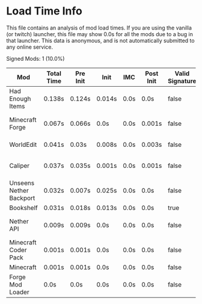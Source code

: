 # Load Time Info

This file contains an analysis of mod load times. If you are using the vanilla
(or twitch) launcher, this file may show 0.0s for all the mods due to a bug in
that launcher. This data is anonymous, and is not automatically submitted to any
online service.



Signed Mods: 1 (10.0%)

| Mod                     | Total Time | Pre Init | Init   | IMC  | Post Init | Valid Signature | File Name                                                  |
|-------------------------|------------|----------|--------|------|-----------|-----------------|------------------------------------------------------------|
| Had Enough Items        | 0.138s     | 0.124s   | 0.014s | 0.0s | 0.0s      | false           | had-enough-items-557549-4571247_mapped_stable_39-1.12.jar  |
| Minecraft Forge         | 0.067s     | 0.066s   | 0.0s   | 0.0s | 0.001s    | false           | forge-1.12.2-14.23.5.2860_mapped_stable_39-1.12-recomp.jar |
| WorldEdit               | 0.041s     | 0.03s    | 0.008s | 0.0s | 0.003s    | false           | worldedit-forge-mc1.12.2-6.1.10-dist.jar                   |
| Caliper                 | 0.037s     | 0.035s   | 0.001s | 0.0s | 0.001s    | false           | caliper-266824-2810222_mapped_stable_39-1.12.jar           |
| Unseens Nether Backport | 0.032s     | 0.007s   | 0.025s | 0.0s | 0.0s      | false           | nb-1.12.2-0.0.1.jar                                        |
| Bookshelf               | 0.031s     | 0.018s   | 0.013s | 0.0s | 0.0s      | true            | Bookshelf-1.12.2-2.3.590 (1).jar                           |
| Nether API              | 0.009s     | 0.009s   | 0.0s   | 0.0s | 0.0s      | false           | nether-API-f2f48d7b8b_mapped_stable_39-1.12.jar            |
| Minecraft Coder Pack    | 0.001s     | 0.001s   | 0.0s   | 0.0s | 0.0s      | false           | minecraft.jar                                              |
| Minecraft               | 0.001s     | 0.001s   | 0.0s   | 0.0s | 0.0s      | false           | minecraft.jar                                              |
| Forge Mod Loader        | 0.0s       | 0.0s     | 0.0s   | 0.0s | 0.0s      | false           | forge-1.12.2-14.23.5.2860_mapped_stable_39-1.12-recomp.jar |
